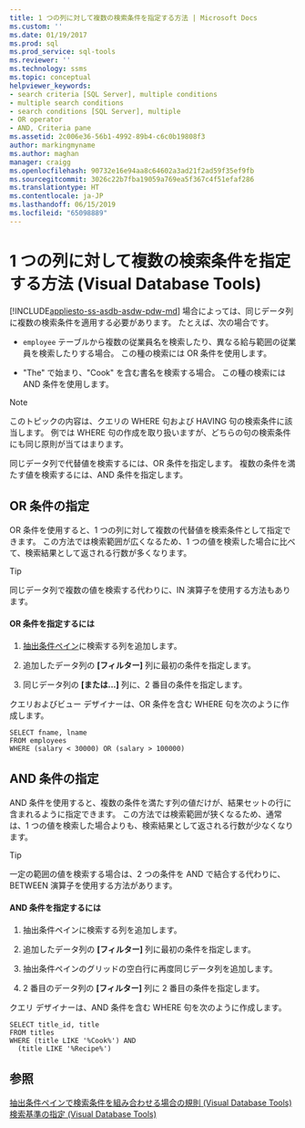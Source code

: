 ```yaml
---
title: 1 つの列に対して複数の検索条件を指定する方法 | Microsoft Docs
ms.custom: ''
ms.date: 01/19/2017
ms.prod: sql
ms.prod_service: sql-tools
ms.reviewer: ''
ms.technology: ssms
ms.topic: conceptual
helpviewer_keywords:
- search criteria [SQL Server], multiple conditions
- multiple search conditions
- search conditions [SQL Server], multiple
- OR operator
- AND, Criteria pane
ms.assetid: 2c006e36-56b1-4992-89b4-c6c0b19808f3
author: markingmyname
ms.author: maghan
manager: craigg
ms.openlocfilehash: 90732e16e94aa8c64602a3ad21f2ad59f35ef9fb
ms.sourcegitcommit: 3026c22b7fba19059a769ea5f367c4f51efaf286
ms.translationtype: HT
ms.contentlocale: ja-JP
ms.lasthandoff: 06/15/2019
ms.locfileid: "65098889"
---
```

# <a name="specify-multiple-search-conditions-for-one-column-visual-database-tools"></a>1 つの列に対して複数の検索条件を指定する方法 (Visual Database Tools)
[!INCLUDE[appliesto-ss-asdb-asdw-pdw-md](../../includes/appliesto-ss-asdb-asdw-pdw-md.md)]
場合によっては、同じデータ列に複数の検索条件を適用する必要があります。 たとえば、次の場合です。  
  
-   `employee` テーブルから複数の従業員名を検索したり、異なる給与範囲の従業員を検索したりする場合。 この種の検索には OR 条件を使用します。  
  
-   "The" で始まり、"Cook" を含む書名を検索する場合。 この種の検索には AND 条件を使用します。  
  
> [!NOTE]  
> このトピックの内容は、クエリの WHERE 句および HAVING 句の検索条件に該当します。 例では WHERE 句の作成を取り扱いますが、どちらの句の検索条件にも同じ原則が当てはまります。  
  
同じデータ列で代替値を検索するには、OR 条件を指定します。 複数の条件を満たす値を検索するには、AND 条件を指定します。  
  
## <a name="specifying-an-or-condition"></a>OR 条件の指定  
OR 条件を使用すると、1 つの列に対して複数の代替値を検索条件として指定できます。 この方法では検索範囲が広くなるため、1 つの値を検索した場合に比べて、検索結果として返される行数が多くなります。  
  
> [!TIP]  
> 同じデータ列で複数の値を検索する代わりに、IN 演算子を使用する方法もあります。  
  
#### <a name="to-specify-an-or-condition"></a>OR 条件を指定するには  
  
1.  [抽出条件ペイン](../../ssms/visual-db-tools/criteria-pane-visual-database-tools.md)に検索する列を追加します。  
  
2.  追加したデータ列の **[フィルター]** 列に最初の条件を指定します。  
  
3.  同じデータ列の **[または...]** 列に、2 番目の条件を指定します。  
  
クエリおよびビュー デザイナーは、OR 条件を含む WHERE 句を次のように作成します。  
  
```  
SELECT fname, lname  
FROM employees  
WHERE (salary < 30000) OR (salary > 100000)  
```  
  
## <a name="specifying-an-and-condition"></a>AND 条件の指定  
AND 条件を使用すると、複数の条件を満たす列の値だけが、結果セットの行に含まれるように指定できます。 この方法では検索範囲が狭くなるため、通常は、1 つの値を検索した場合よりも、検索結果として返される行数が少なくなります。  
  
> [!TIP]  
> 一定の範囲の値を検索する場合は、2 つの条件を AND で結合する代わりに、BETWEEN 演算子を使用する方法があります。  
  
#### <a name="to-specify-an-and-condition"></a>AND 条件を指定するには  
  
1.  抽出条件ペインに検索する列を追加します。  
  
2.  追加したデータ列の **[フィルター]** 列に最初の条件を指定します。  
  
3.  抽出条件ペインのグリッドの空白行に再度同じデータ列を追加します。  
  
4.  2 番目のデータ列の **[フィルター]** 列に 2 番目の条件を指定します。  
  
クエリ デザイナーは、AND 条件を含む WHERE 句を次のように作成します。  
  
```  
SELECT title_id, title  
FROM titles  
WHERE (title LIKE '%Cook%') AND   
  (title LIKE '%Recipe%')  
```  
  
## <a name="see-also"></a>参照  
[抽出条件ペインで検索条件を組み合わせる場合の規則 (Visual Database Tools)](../../ssms/visual-db-tools/conventions-combine-search-conditions-in-criteria-pane-visual-db-tools.md)  
[検索基準の指定 (Visual Database Tools)](../../ssms/visual-db-tools/specify-search-criteria-visual-database-tools.md)  
  
